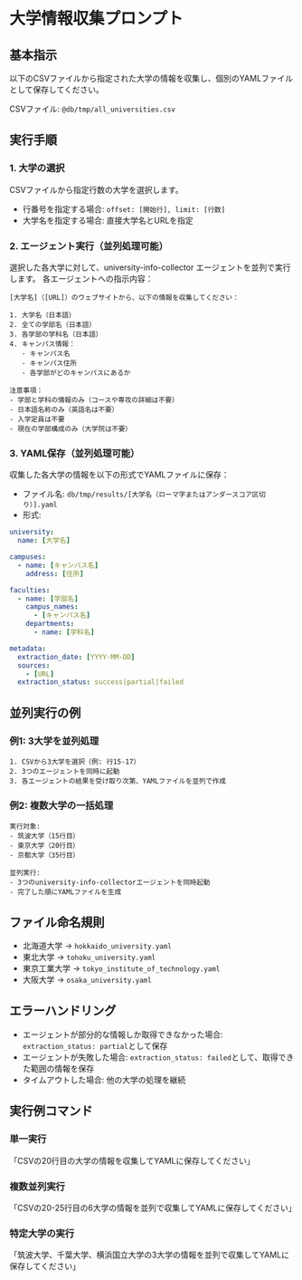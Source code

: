 # 大学情報収集プロンプト

## 基本指示
以下のCSVファイルから指定された大学の情報を収集し、個別のYAMLファイルとして保存してください。

CSVファイル: `@db/tmp/all_universities.csv`

## 実行手順

### 1. 大学の選択
CSVファイルから指定行数の大学を選択します。
- 行番号を指定する場合: `offset: [開始行], limit: [行数]`
- 大学名を指定する場合: 直接大学名とURLを指定

### 2. エージェント実行（並列処理可能）
選択した各大学に対して、university-info-collector エージェントを並列で実行します。
各エージェントへの指示内容：
```
[大学名]（[URL]）のウェブサイトから、以下の情報を収集してください：

1. 大学名（日本語）
2. 全ての学部名（日本語）
3. 各学部の学科名（日本語）
4. キャンパス情報：
   - キャンパス名
   - キャンパス住所
   - 各学部がどのキャンパスにあるか

注意事項：
- 学部と学科の情報のみ（コースや専攻の詳細は不要）
- 日本語名称のみ（英語名は不要）
- 入学定員は不要
- 現在の学部構成のみ（大学院は不要）
```

### 3. YAML保存（並列処理可能）
収集した各大学の情報を以下の形式でYAMLファイルに保存：
- ファイル名: `db/tmp/results/[大学名（ローマ字またはアンダースコア区切り）].yaml`
- 形式:
```yaml
university:
  name: [大学名]

campuses:
  - name: [キャンパス名]
    address: [住所]

faculties:
  - name: [学部名]
    campus_names:
      - [キャンパス名]
    departments:
      - name: [学科名]

metadata:
  extraction_date: [YYYY-MM-DD]
  sources:
    - [URL]
  extraction_status: success|partial|failed
```

## 並列実行の例

### 例1: 3大学を並列処理
```
1. CSVから3大学を選択（例: 行15-17）
2. 3つのエージェントを同時に起動
3. 各エージェントの結果を受け取り次第、YAMLファイルを並列で作成
```

### 例2: 複数大学の一括処理
```
実行対象:
- 筑波大学（15行目）
- 東京大学（20行目）  
- 京都大学（35行目）

並列実行:
- 3つのuniversity-info-collectorエージェントを同時起動
- 完了した順にYAMLファイルを生成
```

## ファイル命名規則
- 北海道大学 → `hokkaido_university.yaml`
- 東北大学 → `tohoku_university.yaml`
- 東京工業大学 → `tokyo_institute_of_technology.yaml`
- 大阪大学 → `osaka_university.yaml`

## エラーハンドリング
- エージェントが部分的な情報しか取得できなかった場合: `extraction_status: partial`として保存
- エージェントが失敗した場合: `extraction_status: failed`として、取得できた範囲の情報を保存
- タイムアウトした場合: 他の大学の処理を継続

## 実行例コマンド

### 単一実行
「CSVの20行目の大学の情報を収集してYAMLに保存してください」

### 複数並列実行
「CSVの20-25行目の6大学の情報を並列で収集してYAMLに保存してください」

### 特定大学の実行
「筑波大学、千葉大学、横浜国立大学の3大学の情報を並列で収集してYAMLに保存してください」
